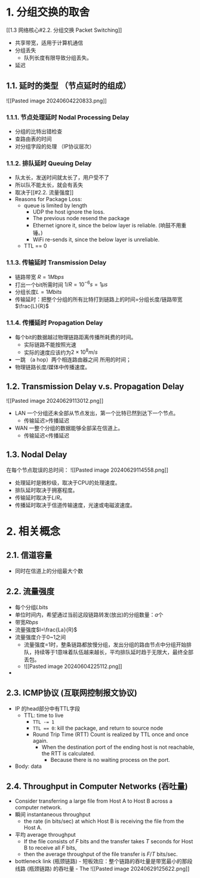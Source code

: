 # 1. 分组交换的取舍
[[1.3 网络核心#2.2. 分组交换 Packet Switching]]
- 共享带宽，适用于计算机通信
- 分组丢失
	- 队列长度有限导致分组丢失。
- 延迟
## 1.1. 延时的类型 （节点延时的组成）
![[Pasted image 20240604220833.png]]
### 1.1.1. 节点处理延时 Nodal Processing Delay
- 分组的比特出错检查
- 查路由表的时间
- 对分组字段的处理 （IP协议层次）
### 1.1.2. 排队延时 Queuing Delay
- 队太长，发送时间就太长了，用户受不了
- 所以队不能太长，就会有丢失
- 取决于[[#2.2. 流量强度]]
- Reasons for Package Loss:
	- queue is limited by length
		- UDP the host ignore the loss.
		- The previous node resend the package
		- Ethernet ignore it, since the below layer is reliable. (响鼓不用重锤。)
		- WiFi re-sends it, since the below layer is unreliable.
	- TTL == 0
### 1.1.3. 传输延时 Transmission Delay
- 链路带宽 $R=1Mbps$
- 打出一个bit所需时间 $1/R=10^{-6}s=1\mu s$
- 分组长度$L=1Mbits$
- 传输延时：把整个分组的所有比特打到链路上的时间=分组长度/链路带宽$\frac{L}{R}$
### 1.1.4. 传播延时 Propagation Delay
- 每个bit的数据越过物理链路距离传播所耗费的时间。
	- 实际链路不能按照光速
	- 实际的速度应该约为$2\times 10^8m/s$
- 一跳 （a hop）两个相连路由器之间 所用的时间；
- 物理链路长度/媒体中传播速度。
## 1.2. Transmission Delay v.s. Propagation Delay
![[Pasted image 20240629113012.png]]
- LAN 一个分组还未全部从节点发出，第一个比特已然到达下一个节点。
	- 传输延迟$>$传播延迟
- WAN 一整个分组的数据能够全部呆在信道上。
	- 传输延迟$<$传播延迟
## 1.3. Nodal Delay
在每个节点耽误的总时间：
![[Pasted image 20240629114558.png]]
- 处理延时是微秒级，取决于CPU的处理速度。
- 排队延时取决于拥塞程度。
- 传输延时取决于$L/R$。
- 传播延时取决于信道传输速度，光速或电磁波速度。
# 2. 相关概念
## 2.1. 信道容量
- 同时在信道上的分组最大个数
## 2.2. 流量强度
- 每个分组$L$bits
- 单位时间内，希望通过当前这段链路转发(放出)的分组数量：$a$个
- 带宽$R bps$
- 流量强度$I=\frac{La}{R}$
- 流量强度介于0~1之间
	- 流量强度=1时，整条链路都放慢分组，发出分组的路由节点中分组开始排队，持续等于1意味着队伍越来越长，平均排队延时趋于无限大，最终全部丢包。
	- ![[Pasted image 20240604225112.png]]
- 
## 2.3. ICMP协议 (互联网控制报文协议)
- IP 的head部分中有TTL字段
	- TTL: time to live
		- `TTL -= 1`
		- `TTL == 0`: kill the package, and return to source node
		- Round Trip Time (RTT) Count is realized by TTL once and once again.
			- When the destination port of the ending host is not reachable, the RTT is calculated.
				- Because there is no waiting process on the port.
- Body: data
## 2.4. Throughput in Computer Networks (吞吐量)
- Consider transferring a large file from Host A to Host B across a computer network.
- 瞬间 instantaneous  throughput
	- the rate (in bits/sec) at which Host B is receiving the file from the Host A.
- 平均 average throughput
	- If the file consists of $F$ bits and the transfer takes $T$ seconds for Host B to receive all $F$ bits, 
	- then the average throughput of the file transfer is $F/T$ bits/sec.
- bottleneck link (瓶颈链路) 
		- 短板效应：整个链路的吞吐量是带宽最小的那段线路 (瓶颈链路) 的吞吐量
		- The ![[Pasted image 20240629125622.png]]